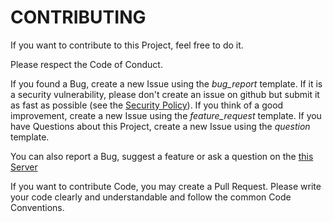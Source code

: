 # CONTRIBUTING
If you want to contribute to this Project, feel free to do it.

Please respect the Code of Conduct.

If you found a Bug, create a new Issue using the *bug_report* template.
If it is a security vulnerability, please don't create an issue on github but submit it as fast as possible (see the [Security Policy](https://github.com/JDiscordBots/NightDream/blob/master/.github/SECURITY.md)).
If you think of a good improvement, create a new Issue using the *feature_request* template.
If you have Questions about this Project, create a new Issue using the *question* template.

You can also report a Bug, suggest a feature or ask a question on the [this Server](https://discord.gg/K3mBqte)

If you want to contribute Code, you may create a Pull Request.
Please write your code clearly and understandable and follow the common Code Conventions.

